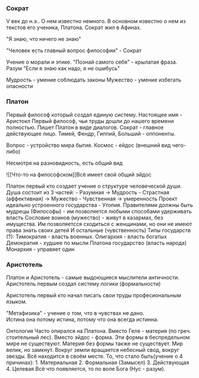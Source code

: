 ### Сократ
V век до н.э.. О нем известно немного. В основном известно о нем из текстов его ученика, Платона. Сократ жил в Афинах. 

"Я знаю, что ничего не знаю"

"Человек есть главный вопрос философии" - Сократ

Учение о морали и этике.
"Познай самого себя" - крылатая фраза.
Разум
"Если я знаю как надо, я не ошибусь"

Мудрость - умение соблюдать законы
Мужество - умение избегать опасности

### Платон
Первый философ который создал единую систему.
Настоящее имя - Аристокл
Первый философ, чьи труды дошли до нашего времени полностью. Пишет Платон в виде диалогов. Сократ - главное действующее лицо. Тимей, Фендр, Гиппий, Больший - оппоненты.

Вопрос - устройство мира бытия. 
Космос - ейдос (внешний вид чего-либо)

Несмотря на разновидность, есть общий вид 

![[Что-то на философском]]Всё имеет свой общий эйдос

Платон первый кто создает учение о структуре человеческой души.
	Душа состоит из 3 частей:
	- Разумная -> Мудрость
	- Страстная (аффективная) -> Мужество
	- Чувственная -> умеренность
Проект идеально устроенного государства - Утопия.
	Правителями должны быть мудрецы (Философы) - им позволяется любыми способами удерживать власть
	Сословие воинов (мужество) - живут в казармах, без имущества. Им позволяетсся сходиться с женщинами, но они не имеют права знать своих детей
	И остальные (чувственность)
Типы государств (?):
	Тимократия - власть военных.
	Олигархия - власть богатых
	Демократия - худшее по мысли Платона государство (власть народа)
	Монархия - управяет один

### Аристотель

Платон и Аристотель - самые выдоющиеся мыслители античности.
Аристотель первым создал систему логики (формальности)

Аристотель первый кто начал писать свои труды професиональным языком.


"Метафизика" - учение о том, что в чувствах не дано.  
Истина она потому истина, потому что она всегда истинна.

Онтология
	Часто опирался на Платона. Вместо Геле - материя (по греч. стоительный лес). Вместо эйдос - форма. Эти формы в беспредельном мире не существуют. Материя без формы также не существует. 
	Мир велик, но замкнут. Вокруг земли вращается небесный свод, вокруг звезды. Всё находится в своём месте.
	То, что стало быть(учение о 4 причинах):
	1. Материальная
	2. Формальная (Замысел)
	3. Действующая
	4. Целевая
	Всё что появляется, то по воле Бога (Нус - разум).
	